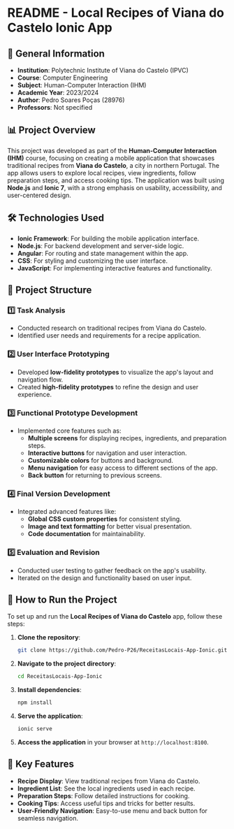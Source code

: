 # README - Local Recipes of Viana do Castelo  Ionic App

## 📌 General Information
- **Institution**: Polytechnic Institute of Viana do Castelo (IPVC)  
- **Course**: Computer Engineering  
- **Subject**: Human-Computer Interaction (IHM)  
- **Academic Year**: 2023/2024  
- **Author**: Pedro Soares Poças (28976)  
- **Professors**: Not specified  

## 📊 Project Overview
This project was developed as part of the **Human-Computer Interaction (IHM)** course, focusing on creating a mobile application that showcases traditional recipes from **Viana do Castelo**, a city in northern Portugal. The app allows users to explore local recipes, view ingredients, follow preparation steps, and access cooking tips. The application was built using **Node.js** and **Ionic 7**, with a strong emphasis on usability, accessibility, and user-centered design.

## 🛠️ Technologies Used
- **Ionic Framework**: For building the mobile application interface.  
- **Node.js**: For backend development and server-side logic.  
- **Angular**: For routing and state management within the app.  
- **CSS**: For styling and customizing the user interface.  
- **JavaScript**: For implementing interactive features and functionality.  

## 📂 Project Structure
### 1️⃣ Task Analysis
- Conducted research on traditional recipes from Viana do Castelo.  
- Identified user needs and requirements for a recipe application.  

### 2️⃣ User Interface Prototyping
- Developed **low-fidelity prototypes** to visualize the app's layout and navigation flow.  
- Created **high-fidelity prototypes** to refine the design and user experience.  

### 3️⃣ Functional Prototype Development
- Implemented core features such as:  
  - **Multiple screens** for displaying recipes, ingredients, and preparation steps.  
  - **Interactive buttons** for navigation and user interaction.  
  - **Customizable colors** for buttons and background.  
  - **Menu navigation** for easy access to different sections of the app.  
  - **Back button** for returning to previous screens.  

### 4️⃣ Final Version Development
- Integrated advanced features like:  
  - **Global CSS custom properties** for consistent styling.  
  - **Image and text formatting** for better visual presentation.  
  - **Code documentation** for maintainability.  

### 5️⃣ Evaluation and Revision
- Conducted user testing to gather feedback on the app's usability.  
- Iterated on the design and functionality based on user input.  

## 🔄 How to Run the Project
To set up and run the **Local Recipes of Viana do Castelo** app, follow these steps:

1. **Clone the repository**:
   ```bash
   git clone https://github.com/Pedro-P26/ReceitasLocais-App-Ionic.git
   ```

2. **Navigate to the project directory**:
   ```bash
   cd ReceitasLocais-App-Ionic
   ```

3. **Install dependencies**:
   ```bash
   npm install
   ```

4. **Serve the application**:
   ```bash
   ionic serve
   ```

5. **Access the application** in your browser at `http://localhost:8100`.

## 📝 Key Features
- **Recipe Display**: View traditional recipes from Viana do Castelo.  
- **Ingredient List**: See the local ingredients used in each recipe.  
- **Preparation Steps**: Follow detailed instructions for cooking.  
- **Cooking Tips**: Access useful tips and tricks for better results.  
- **User-Friendly Navigation**: Easy-to-use menu and back button for seamless navigation.  



